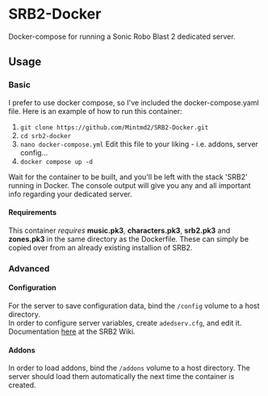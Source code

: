 # SRB2-Docker

Docker-compose for running a Sonic Robo Blast 2 dedicated server.

## Usage

### Basic

I prefer to use docker compose, so I've included the docker-compose.yaml file. Here is an example of how to run this container:

1. ```git clone https://github.com/Mintmd2/SRB2-Docker.git```
2. ```cd srb2-docker```
3. ```nano docker-compose.yml``` Edit this file to your liking - i.e. addons, server config...
4. ```docker compose up -d```

Wait for the container to be built, and you'll be left with the stack 'SRB2' running in Docker. The console output will give you any and all important info regarding your dedicated server.

#### Requirements

This container *requires* **music.pk3**, **characters.pk3**, **srb2.pk3** and **zones.pk3** in the same directory as the Dockerfile. These can simply be copied over from an already existing installion of SRB2.

### Advanced

#### Configuration

For the server to save configuration data, bind the `/config` volume to a host directory.\
In order to configure server variables, create `adedserv.cfg`, and edit it. Documentation [here](https://wiki.srb2.org/wiki/Console/Variables#Server_options) at the SRB2 Wiki.

#### Addons

In order to load addons, bind the `/addons` volume to a host directory. The server should load them automatically the next time the container is created.
